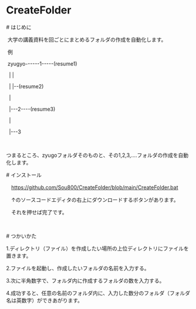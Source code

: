# CreateFolder

\# はじめに

 大学の講義資料を回ごとにまとめるフォルダの作成を自動化します。



 例

 zyugyo------1-----(resume1)

           |    |

 	   |    |--(resume2)

 	   |

 	   |---2----(resume3)

           |

 	   |---3

 

つまるところ、zyugoフォルダそのものと、その1,2,3,‥‥フォルダの作成を自動化します。



\# インストール

　https://github.com/Sou800/CreateFolder/blob/main/CreateFolder.bat

　↑のソースコードエディタの右上にダウンロードするボタンがあります。

　それを押せば完了です。

 

\# つかいかた

1.ディレクトリ（ファイル）を作成したい場所の上位ディレクトリにファイルを置きます。

2.ファイルを起動し、作成したいフォルダの名前を入力する。

3.次に半角数字で、フォルダ内に作成するフォルダの数を入力する。

4.成功すると、任意の名前のフォルダ内に、入力した数分のフォルダ（フォルダ名は英数字）ができあがります。

